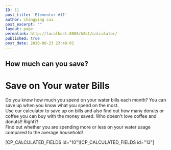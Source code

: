 ```yaml
---
ID: 11
post_title: 'Elementor #11'
author: changying cui
post_excerpt: ""
layout: page
permalink: http://localhost:8888/h2o1/calculator/
published: true
post_date: 2020-08-23 23:48:02
---
```

<h2>How much can you save?</h2>		
		<h1>Save on Your water Bills</h1><p>Do you know how much you spend on your water bills each month? You can save up when you know what you spend on the most.<br />Use our calculator to save up on bills and also find out how many donuts or coffee you can buy with the money saved. Who doesn't love coffee and donuts!! Right?!<br />Find out whether you are spending more or less on your water usage compared to the average household!</p>[CP_CALCULATED_FIELDS id="10"][CP_CALCULATED_FIELDS id="13"]